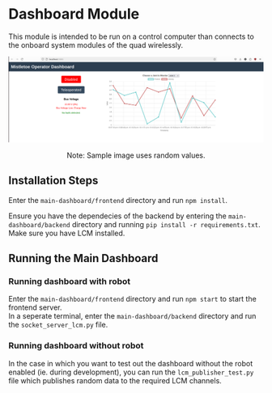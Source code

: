 # Dashboard Module  
This module is intended to be run on a control computer than connects to the onboard system modules of the quad wirelessly.  

![Sample image of dashboard](docs/image.png)  

<div align="center">
  <caption>Note: Sample image uses random values.</caption>
</div>

## Installation Steps  
Enter the `main-dashboard/frontend` directory and run `npm install`.

Ensure you have the dependecies of the backend by entering the `main-dashboard/backend` directory and running `pip install -r requirements.txt`. Make sure you have LCM installed.  
## Running the Main Dashboard  
### Running dashboard with robot
Enter the `main-dashboard/frontend` directory and run `npm start` to start the frontend server.  
In a seperate terminal, enter the `main-dashboard/backend` directory and run the `socket_server_lcm.py` file.
### Running dashboard without robot  
In the case in which you want to test out the dashboard without the robot enabled (ie. during development), you can run the `lcm_publisher_test.py` file which publishes random data to the required LCM channels.